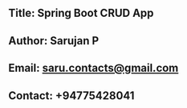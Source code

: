## Title: Spring Boot CRUD App
## Author: Sarujan P
## Email: saru.contacts@gmail.com
## Contact: +94775428041